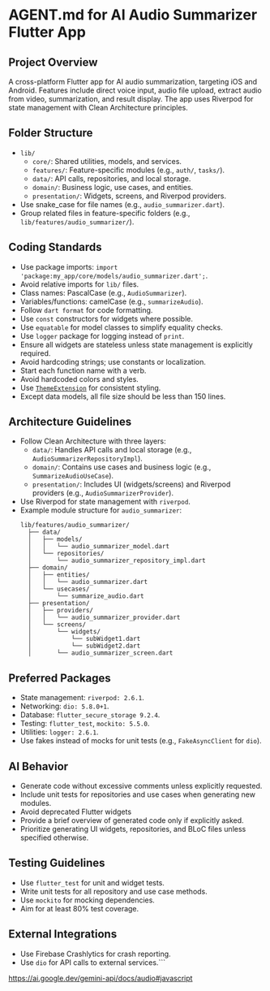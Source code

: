 # AGENT.md for AI Audio Summarizer Flutter App

## Project Overview
A cross-platform Flutter app for AI audio summarization, targeting iOS and Android. Features include direct voice input, audio file upload, extract audio from video, summarization, and result display. The app uses Riverpod for state management with Clean Architecture principles.

## Folder Structure
- `lib/`
    - `core/`: Shared utilities, models, and services.
    - `features/`: Feature-specific modules (e.g., `auth/`, `tasks/`).
    - `data/`: API calls, repositories, and local storage.
    - `domain/`: Business logic, use cases, and entities.
    - `presentation/`: Widgets, screens, and Riverpod providers.
- Use snake_case for file names (e.g., `audio_summarizer.dart`).
- Group related files in feature-specific folders (e.g., `lib/features/audio_summarizer/`).

## Coding Standards
- Use package imports: `import 'package:my_app/core/models/audio_summarizer.dart';`.
- Avoid relative imports for `lib/` files.
- Class names: PascalCase (e.g., `AudioSummarizer`).
- Variables/functions: camelCase (e.g., `summarizeAudio`).
- Follow `dart format` for code formatting.
- Use `const` constructors for widgets where possible.
- Use `equatable` for model classes to simplify equality checks.
- Use `logger` package for logging instead of `print`.
- Ensure all widgets are stateless unless state management is explicitly required.
- Avoid hardcoding strings; use constants or localization.
- Start each function name with a verb.
- Avoid hardcoded colors and styles.
- Use [`ThemeExtension`](https://api.flutter.dev/flutter/material/ThemeExtension-class.html) for consistent styling.
- Except data models, all file size should be less than 150 lines.

## Architecture Guidelines
- Follow Clean Architecture with three layers:
    - `data/`: Handles API calls and local storage (e.g., `AudioSummarizerRepositoryImpl`).
    - `domain/`: Contains use cases and business logic (e.g., `SummarizeAudioUseCase`).
    - `presentation/`: Includes UI (widgets/screens) and Riverpod providers (e.g., `AudioSummarizerProvider`).
- Use Riverpod for state management with `riverpod`.
- Example module structure for `audio_summarizer`:
  ```
  lib/features/audio_summarizer/
    ├── data/
    │   ├── models/
    │   │   └── audio_summarizer_model.dart
    │   └── repositories/
    │       └── audio_summarizer_repository_impl.dart
    ├── domain/
    │   ├── entities/
    │   │   └── audio_summarizer.dart
    │   └── usecases/
    │       └── summarize_audio.dart
    ├── presentation/
    │   ├── providers/
    │   │   └── audio_summarizer_provider.dart
    │   └── screens/
    │       └── widgets/
    │           └── subWidget1.dart 
    │           └── subWidget2.dart
    │       └── audio_summarizer_screen.dart    
  ```

## Preferred Packages
- State management: `riverpod: 2.6.1`.
- Networking: `dio: 5.8.0+1`.
- Database: `flutter_secure_storage 9.2.4`.
- Testing: `flutter_test`, `mockito: 5.5.0`.
- Utilities: `logger: 2.6.1`.
- Use fakes instead of mocks for unit tests (e.g., `FakeAsyncClient` for `dio`).

## AI Behavior
- Generate code without excessive comments unless explicitly requested.
- Include unit tests for repositories and use cases when generating new modules.
- Avoid deprecated Flutter widgets
- Provide a brief overview of generated code only if explicitly asked.
- Prioritize generating UI widgets, repositories, and BLoC files unless specified otherwise.

## Testing Guidelines
- Use `flutter_test` for unit and widget tests.
- Write unit tests for all repository and use case methods.
- Use `mockito` for mocking dependencies.
- Aim for at least 80% test coverage.

## External Integrations
- Use Firebase Crashlytics for crash reporting.
- Use `dio` for API calls to external services.```


https://ai.google.dev/gemini-api/docs/audio#javascript